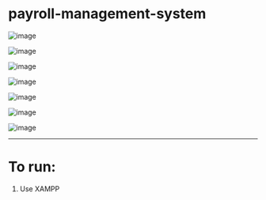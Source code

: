 # payroll-management-system

![image](https://github.com/ErvinC256/payroll-management-system/assets/149756489/fa0c5dc4-66b8-4f0b-8546-f99c70c6d74b)

![image](https://github.com/ErvinC256/payroll-management-system/assets/149756489/f11221d9-68e9-4513-90f8-dd1aeabba82c)

![image](https://github.com/ErvinC256/payroll-management-system/assets/149756489/d03ac37d-e08d-4e9a-8848-2a0541618632)

![image](https://github.com/ErvinC256/payroll-management-system/assets/149756489/c97a31d9-1e4e-4bab-be8e-dff7b31973a4)

![image](https://github.com/ErvinC256/payroll-management-system/assets/149756489/44a57434-849c-45fe-912e-1c78a5f855ca)

![image](https://github.com/ErvinC256/payroll-management-system/assets/149756489/3870a253-eeb1-46e8-bc5a-824455a9be96)

![image](https://github.com/ErvinC256/payroll-management-system/assets/149756489/3f166bac-1cc5-4650-b173-69af67d3f2a0)

<hr>

# To run:
1. Use XAMPP
